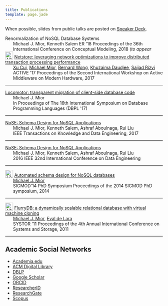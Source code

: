 ```yaml
---
title: Publications
template: page.jade
---
```


When possible, slides from public talks are posted on [Speaker Deck](https://speakerdeck.com/michaelmior/).

<!--lint disable no-html-->
<div class="acmdlitem">
  Renormalization of NoSQL Database Systems

  <div style="margin-left:25px">
    Michael J. Mior, Kenneth Salem
    ER '18 Proceedings of the 36th International Conference on Conceptual Modeling, 2018 <em>(to appear</em>
  </div>
</div>

<div class="acmdlitem" id="item3155893">
  <img src="https://dl.acm.org/images/oa.gif" width="25" height="25" alt="ACM DL Author-ize service" style="vertical-align:bottom"/>
  <a href="https://dl.acm.org/authorize?N42764" title="Netstore: leveraging network optimizations to improve distributed transaction processing performance">
  Netstore: leveraging network optimizations to improve distributed transaction processing performance
  </a>

  <div style="margin-left:25px">
    <a href="https://dl.acm.org/author_page.cfm?id=99659225796" >Xu Cui</a>,
    <a href="https://dl.acm.org/author_page.cfm?id=81485657205" >Michael Mior</a>,
    <a href="https://dl.acm.org/author_page.cfm?id=81488650037" >Bernard Wong</a>,
    <a href="https://dl.acm.org/author_page.cfm?id=81300068501" >Khuzaima Daudjee</a>,
    <a href="https://dl.acm.org/author_page.cfm?id=81464667893" >Sajjad Rizvi</a>
    <br />
    ACTIVE '17 Proceedings of the Second International Workshop on Active Middleware on Modern Hardware, 2017
  </div>
</div>

<hr/>

<div class="acmdlitem">
  <a href="https://www.researchgate.net/publication/319329199_Locomotor_transparent_migration_of_client-side_database_code" title="Locomotor: transparent migration of client-side database code">
    Locomotor: transparent migration of client-side database code
  </a>
  <div style="margin-left:25px">
    Michael J. Mior<br>
    In Proceedings of The 16th International Symposium on Database Programming Languages (DBPL '17)
  </div>
</div>

<hr/>

<div class="acmdlitem">
  <a href="NoSE-TKDE2017.pdf" title="NoSE: Schema Design for NoSQL Applications">
    NoSE: Schema Design for NoSQL Applications
  </a>
  <div style="margin-left:25px">
    Michael J. Mior, Kenneth Salem, Ashraf Aboulnaga, Rui Liu<br>
    IEEE Transactions on Knowledge and Data Engineering, 2017
  </div>
</div>

<hr/>

<div class="acmdlitem">
  <a href="https://www.researchgate.net/publication/296485511_NoSE_Schema_Design_for_NoSQL_Applications" title="NoSE: Schema Design for NoSQL Applications">
    NoSE: Schema Design for NoSQL Applications
  </a>
  <div style="margin-left:25px">
    Michael J. Mior, Kenneth Salem, Ashraf Aboulnaga, Rui Liu<br>
    2016 IEEE 32nd International Conference on Data Engineering
  </div>
</div>

<hr/>

<div class="acmdlitem" id="item2602624">
  <img src="https://dl.acm.org/images/oa.gif" width="25" height="25" alt="ACM DL Author-ize service" style="vertical-align:bottom"/>
  <a href="https://dl.acm.org/authorize?N71145" title="Automated schema design for NoSQL databases">
    Automated schema design for NoSQL databases
  </a>

  <div style="margin-left:25px">
    <a href="https://dl.acm.org/author_page.cfm?id=81485657205" >Michael J. Mior</a><br>
      SIGMOD'14 PhD Symposium Proceedings of the 2014 SIGMOD PhD symposium,&nbsp;2014
  </div>
</div>

<hr/>

<div class="acmdlitem" id="item1987818">
  <img src="https://dl.acm.org/images/oa.gif" width="25" height="25" alt="ACM DL Author-ize service" style="vertical-align:bottom"/>
  <a href="https://dl.acm.org/authorize?435586" title="FlurryDB: a dynamically scalable relational database with virtual machine cloning">
    FlurryDB: a dynamically scalable relational database with virtual machine cloning
  </a>

  <div style="margin-left:25px">
    <a href="https://dl.acm.org/author_page.cfm?id=81485657205">Michael J. Mior</a>,
    <a href="https://dl.acm.org/author_page.cfm?id=81100368390">Eyal de Lara</a><br>
    SYSTOR '11 Proceedings of the 4th Annual International Conference on Systems and Storage,&nbsp;2011
  </div>
</div>

<hr/>

<!--lint enable no-html-->

## Academic Social Networks

* [Academia.edu](https://uwaterloo.academia.edu/MichaelMior)
* [ACM Digital Library](https://dl.acm.org/author_page.cfm?id=81485657205)
* [DBLP](https://dblp.uni-trier.de/pers/hd/m/Mior:Michael_J=)
* [Google Scholar](https://scholar.google.com/citations?user=bpO_ZLoAAAAJ?branch=master)
* [ORCID](https://orcid.org/0000-0002-4057-8726)
* [ResearcherID](https://www.researcherid.com/rid/L-1862-2013)
* [ResearchGate](https://www.researchgate.net/profile/Michael_Mior)
* [Scopus](https://www.scopus.com/authid/detail.uri?authorId=42561437500)
